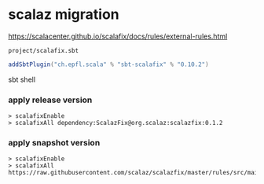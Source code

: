# scalaz migration

<https://scalacenter.github.io/scalafix/docs/rules/external-rules.html>

`project/scalafix.sbt`

```scala
addSbtPlugin("ch.epfl.scala" % "sbt-scalafix" % "0.10.2")
```

sbt shell

### apply release version

```
> scalafixEnable
> scalafixAll dependency:ScalazFix@org.scalaz:scalazfix:0.1.2
```

### apply snapshot version

```
> scalafixEnable
> scalafixAll https://raw.githubusercontent.com/scalaz/scalazfix/master/rules/src/main/scala/scalaz/ScalazFix.scala
```
